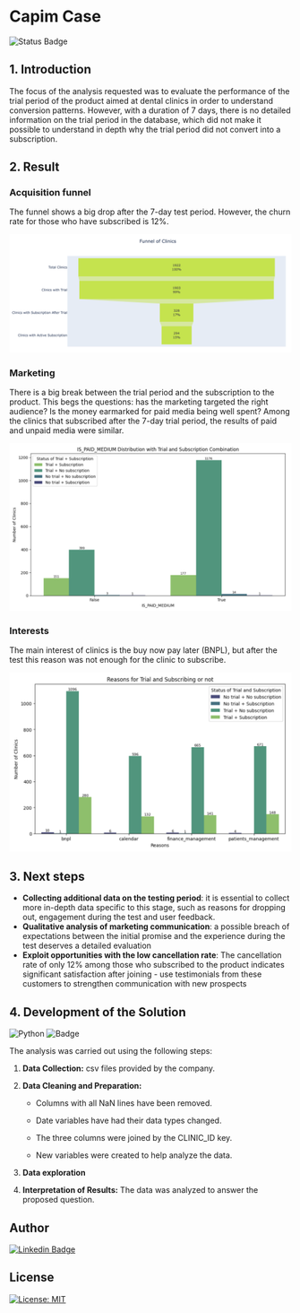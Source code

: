 # Capim Case

![Status Badge](https://img.shields.io/static/v1?label=STATUS&message=COMPLETE&color=008000)

## 1. Introduction

The focus of the analysis requested was to evaluate the performance of the trial period of the product aimed at dental clinics in order to understand conversion patterns. However, with a duration of 7 days, there is no detailed information on the trial period in the database, which did not make it possible to understand in depth why the trial period did not convert into a subscription.

## 2. Result

### Acquisition funnel

The funnel shows a big drop after the 7-day test period. However, the churn rate for those who have subscribed is 12%.

![acquisition funnel](img/funnel.png)

### Marketing

There is a big break between the trial period and the subscription to the product. This begs the questions: has the marketing targeted the right audience? Is the money earmarked for paid media being well spent?
Among the clinics that subscribed after the 7-day trial period, the results of paid and unpaid media were similar.

![medium](img/medium.png)

### Interests

The main interest of clinics is the buy now pay later (BNPL), but after the test this reason was not enough for the clinic to subscribe.

![interests](img/reasons.png)

## 3. Next steps

- **Collecting additional data on the testing period**: it is essential to collect more in-depth data specific to this stage, such as reasons for dropping out, engagement during the test and user feedback.
- **Qualitative analysis of marketing communication**: a possible breach of expectations between the initial promise and the experience during the test deserves a detailed evaluation
- **Exploit opportunities with the low cancellation rate**: The cancellation rate of only 12% among those who subscribed to the product indicates significant satisfaction after joining - use testimonials from these customers to strengthen communication with new prospects

## 4. Development of the Solution
<img alt="Python" src="https://img.shields.io/badge/-Python-blue?style=flat&logo=python&logoColor=yellow" />  ![Badge](https://img.shields.io/badge/Colab-Google-%F9AB00?style=flat&logo=Google-Colab&color=blue)

The analysis was carried out using the following steps:
1. **Data Collection:** csv files provided by the company.

2. **Data Cleaning and Preparation:** 

    * Columns with all NaN lines have been removed.

    * Date variables have had their data types changed.

    * The three columns were joined by the CLINIC_ID key.

    * New variables were created to help analyze the data.

3. **Data exploration**

4. **Interpretation of Results:** The data was analyzed to answer the proposed question.

## Author

[![Linkedin Badge](https://img.shields.io/badge/-Patrícia-blue?style=flat&logo=Linkedin&logoColor=white&link=https://www.linkedin.com/in/pathilink/)](https://www.linkedin.com/in/pathilink/)

## License

[![License: MIT](https://img.shields.io/badge/License-MIT-750014.svg)](https://opensource.org/licenses/MIT)